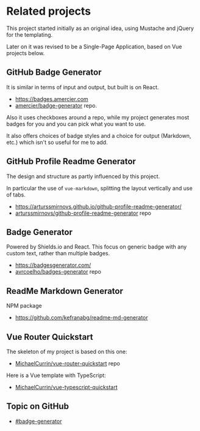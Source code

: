 # Related projects

This project started initially as an original idea, using Mustache and jQuery for the templating.

Later on it was revised to be a Single-Page Application, based on Vue projects below.


## GitHub Badge Generator

It is similar in terms of input and output, but built is on React.

- https://badges.amercier.com
- [amercier/badge-generator](https://github.com/amercier/badge-generator#github-badge-generator) repo.

Also it uses checkboxes around a repo, while my project generates most badges for you and you can pick what you want to use.

It also offers choices of badge styles and a choice for output (Markdown, etc.) which isn't so useful for me to add.


## GitHub Profile Readme Generator

The design and structure as partly influenced by this project.

In particular the use of `vue-markdown`, splitting the layout vertically and use of tabs.

- https://arturssmirnovs.github.io/github-profile-readme-generator/
- [arturssmirnovs/github-profile-readme-generator](https://github.com/arturssmirnovs/github-profile-readme-generator) repo


## Badge Generator

Powered by Shields.io and React. This focus on generic badge with any custom text, rather than multiple badges.

- https://badgesgenerator.com/
- [avrcoelho/badges-generator](https://github.com/avrcoelho/badges-generator) repo

## ReadMe Markdown Generator 

NPM package

- https://github.com/kefranabg/readme-md-generator


## Vue Router Quickstart

The skeleton of my project is based on this one:

- [MichaelCurrin/vue-router-quickstart](https://github.com/MichaelCurrin/vue-router-quickstart) repo

Here is a Vue template with TypeScript:

- [MichaelCurrin/vue-typescript-quickstart](https://github.com/MichaelCurrin/vue-typescript-quickstart)


## Topic on GitHub

- [#badge-generator](https://github.com/topics/badge-generator)
